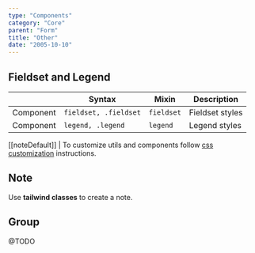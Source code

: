 ```yaml
---
type: "Components"
category: "Core"
parent: "Form"
title: "Other"
date: "2005-10-10"
---
```


## Fieldset and Legend

<div class="table-scroll">

|                      | Syntax                          | Mixin            | Description                   |
| ----------------------- | ----------------------------------------- | -----------------------------| ----------------------------- |
| Component                  | `fieldset, .fieldset`                     | `fieldset`                | Fieldset styles            |
| Component                  | `legend, .legend`                     | `legend`                | Legend styles            |

</div>

[[noteDefault]]
| To customize utils and components follow [css customization](/introduction/getting-started/setup#css-customization) instructions.

<demo>
  <demovanilla src="vanilla/components/core/form/fieldset-legend">
  </demovanilla>
</demo>

## Note

Use **tailwind classes** to create a note.

<demo>
  <demovanilla src="vanilla/components/core/form/note">
  </demovanilla>
</demo>

## Group

@TODO
